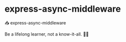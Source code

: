# express-async-middleware

📥 express-async-middleware


<!-- INSPIRATIONAL_QUOTE_START -->
Be a lifelong learner, not a know-it-all.
🧑‍💻
<!-- INSPIRATIONAL_QUOTE_END -->
